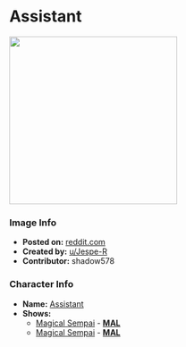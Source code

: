 # Assistant

<img src="https://raw.githubusercontent.com/shadow578/Project-Padoru/master/Padoru/U_Jespe-R/magical-senpai-assistant.png" height="300">

### Image Info
* **Posted on:**     [reddit.com](https://www.reddit.com/r/Padoru/comments/fa0ri6/daily_padoru_57_assistant_tejinasenpai/)
* **Created by:**    [u/Jespe-R](https://github.com/shadow578/Project-Padoru/blob/master/table-of-contents/creators/uJespeR.md)
* **Contributor:**   shadow578

### Character Info
* **Name:**   [Assistant](https://myanimelist.net/character/142338)
* **Shows:**
  * [Magical Sempai](https://github.com/shadow578/Project-Padoru/blob/master/table-of-contents/shows/MagicalSempai.md) - [__MAL__](https://myanimelist.net/anime/38610/Tejina-senpai)
  * [Magical Sempai](https://github.com/shadow578/Project-Padoru/blob/master/table-of-contents/shows/MagicalSempai.md) - [__MAL__](https://myanimelist.net/manga/97292/Tejina-senpai)


